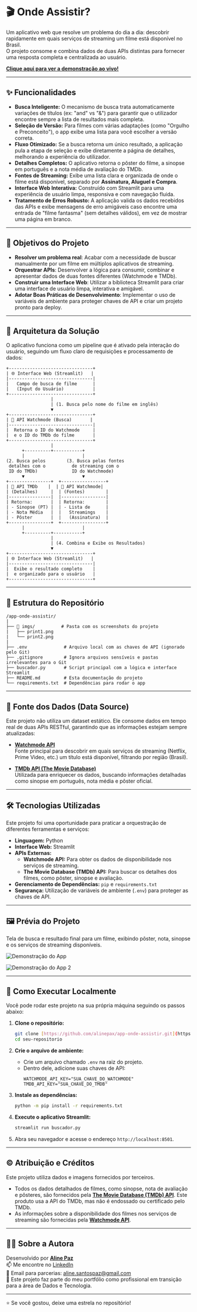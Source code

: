 # 🎬 Onde Assistir?

Um aplicativo web que resolve um problema do dia a dia: descobrir rapidamente em quais serviços de streaming um filme está disponível no Brasil.  
O projeto consome e combina dados de duas APIs distintas para fornecer uma resposta completa e centralizada ao usuário.

**[Clique aqui para ver a demonstração ao vivo!](https://onde-assistir.streamlit.app/)**

---

## ✨ Funcionalidades

* **Busca Inteligente:** O mecanismo de busca trata automaticamente variações de títulos (ex: "and" vs "&") para garantir que o utilizador encontre sempre a lista de resultados mais completa.
* **Seleção de Versão:** Para filmes com várias adaptações (como "Orgulho e Preconceito"), o app exibe uma lista para você escolher a versão correta.
* **Fluxo Otimizado:** Se a busca retorna um único resultado, a aplicação pula a etapa de seleção e exibe diretamente a página de detalhes, melhorando a experiência do utilizador.
* **Detalhes Completos:** O aplicativo retorna o pôster do filme, a sinopse em português e a nota média de avaliação do TMDb.
* **Fontes de Streaming:** Exibe uma lista clara e organizada de onde o filme está disponível, separado por **Assinatura, Aluguel e Compra**.
* **Interface Web Interativa:** Construído com Streamlit para uma experiência de usuário limpa, responsiva e com navegação fluida.
* **Tratamento de Erros Robusto:** A aplicação valida os dados recebidos das APIs e exibe mensagens de erro amigáveis caso encontre uma entrada de "filme fantasma" (sem detalhes válidos), em vez de mostrar uma página em branco.


---

## 🎯 Objetivos do Projeto

- **Resolver um problema real**: Acabar com a necessidade de buscar manualmente por um filme em múltiplos aplicativos de streaming.
- **Orquestrar APIs**: Desenvolver a lógica para consumir, combinar e apresentar dados de duas fontes diferentes (Watchmode e TMDb).
- **Construir uma Interface Web**: Utilizar a biblioteca Streamlit para criar uma interface de usuário limpa, interativa e amigável.
- **Adotar Boas Práticas de Desenvolvimento**: Implementar o uso de variáveis de ambiente para proteger chaves de API e criar um projeto pronto para deploy.

---

## 🤖 Arquitetura da Solução

O aplicativo funciona como um pipeline que é ativado pela interação do usuário, seguindo um fluxo claro de requisições e processamento de dados:

```text
+--------------------------------+
| 🌐 Interface Web (Streamlit)   |
|--------------------------------|
|   Campo de busca de filme      |
|   (Input do Usuário)           |
+--------------------------------+
                 |
                 | (1. Busca pelo nome do filme em inglês)
                 ▼
+--------------------------------+
| 🤖 API Watchmode (Busca)       |
|--------------------------------|
|  Retorna o ID do Watchmode     |
|  e o ID do TMDb do filme       |
+--------------------------------+
                 |
      +----------+-----------+
      |                      |
(2. Busca pelos        (3. Busca pelas fontes
 detalhes com o          de streaming com o
 ID do TMDb)             ID do Watchmode)
      ▼                      ▼
+----------------+  +-----------------+
| 🤖 API TMDb    |  | 🤖 API Watchmode|
| (Detalhes)     |  | (Fontes)        |
|----------------|  |-----------------|
| Retorna:       |  | Retorna:        |
| - Sinopse (PT) |  | - Lista de      |
| - Nota Média   |  |   Streamings    |
| - Pôster       |  |   (Assinatura)  |
+----------------+  +-----------------+
      |                      |
      +----------+-----------+
                 |
                 | (4. Combina e Exibe os Resultados)
                 ▼
+--------------------------------+
| 🌐 Interface Web (Streamlit)   |
|--------------------------------|
|  Exibe o resultado completo    |
|  e organizado para o usuário   |
+--------------------------------+

```

---

## 📁 Estrutura do Repositório

```
/app-onde-assistir/
|
├── 📂 imgs/          # Pasta com os screenshots do projeto
|   ├── print1.png    
|   └── print2.png
|
├── .env              # Arquivo local com as chaves de API (ignorado pelo Git)
├── .gitignore        # Ignora arquivos sensíveis e pastas irrelevantes para o Git
├── buscador.py       # Script principal com a lógica e interface Streamlit
├── README.md         # Esta documentação do projeto
└── requirements.txt  # Dependências para rodar o app

```
---

## 📄 Fonte dos Dados (Data Source)

Este projeto não utiliza um dataset estático. Ele consome dados em tempo real de duas APIs RESTful, garantindo que as informações estejam sempre atualizadas:

- **[Watchmode API](https://watchmode.com/api/)**  
  Fonte principal para descobrir em quais serviços de streaming (Netflix, Prime Video, etc.) um título está disponível, filtrando por região (Brasil).

- **[TMDb API (The Movie Database)](https://developer.themoviedb.org/docs)**  
  Utilizada para enriquecer os dados, buscando informações detalhadas como sinopse em português, nota média e pôster oficial.
  
---

## 🛠️ Tecnologias Utilizadas

Este projeto foi uma oportunidade para praticar a orquestração de diferentes ferramentas e serviços:

* **Linguagem:** Python
* **Interface Web:** Streamlit
* **APIs Externas:**
    * **Watchmode API:** Para obter os dados de disponibilidade nos serviços de streaming.
    * **The Movie Database (TMDb) API:** Para buscar os detalhes dos filmes, como pôster, sinopse e avaliação.
* **Gerenciamento de Dependências:** `pip` e `requirements.txt`
* **Segurança:** Utilização de variáveis de ambiente (`.env`) para proteger as chaves de API.

---

## 🖼️ Prévia do Projeto

Tela de busca e resultado final para um filme, exibindo pôster, nota, sinopse e os serviços de streaming disponíveis.

![Demonstração do App](imgs/print1.png)

![Demonstração do App 2](imgs/print2.png)

---


## 🚀 Como Executar Localmente

Você pode rodar este projeto na sua própria máquina seguindo os passos abaixo:

1.  **Clone o repositório:**
    ```bash
    git clone [https://github.com/alinepax/app-onde-assistir.git](https://github.com/alinepax/app-onde-assistir.git)
    cd seu-repositorio
    ```

2.  **Crie o arquivo de ambiente:**
    * Crie um arquivo chamado `.env` na raiz do projeto.
    * Dentro dele, adicione suas chaves de API:
        ```
        WATCHMODE_API_KEY="SUA_CHAVE_DO_WATCHMODE"
        TMDB_API_KEY="SUA_CHAVE_DO_TMDB"
        ```

3.  **Instale as dependências:**
    ```bash
    python -m pip install -r requirements.txt
    ```

4.  **Execute o aplicativo Streamlit:**
    ```bash
    streamlit run buscador.py
    ```

5.  Abra seu navegador e acesse o endereço `http://localhost:8501`.

---

## ©️ Atribuição e Créditos

Este projeto utiliza dados e imagens fornecidos por terceiros.

* Todos os dados detalhados de filmes, como sinopse, nota de avaliação e pôsteres, são fornecidos pela **[The Movie Database (TMDb) API](https://www.themoviedb.org/)**. Este produto usa a API do TMDb, mas não é endossado ou certificado pelo TMDb.
* As informações sobre a disponibilidade dos filmes nos serviços de streaming são fornecidas pela **[Watchmode API](https://watchmode.com/)**.

---

## 👩‍💻 Sobre a Autora

Desenvolvido por **[Aline Paz](https://github.com/alinepax)**  
📫 Me encontre no [LinkedIn](https://www.linkedin.com/in/alinedapaz/)  
📧 Email para parcerias: aline.santospaz@gmail.com  
🎯 Este projeto faz parte do meu portfólio como profissional em transição para a área de Dados e Tecnologia.

---

⭐ Se você gostou, deixe uma estrela no repositório!
